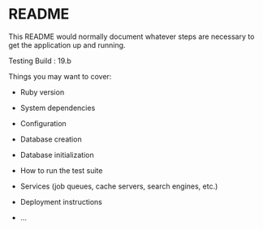# README

This README would normally document whatever steps are necessary to get the
application up and running.

Testing Build : 19.b

Things you may want to cover:

* Ruby version

* System dependencies

* Configuration

* Database creation

* Database initialization

* How to run the test suite

* Services (job queues, cache servers, search engines, etc.)

* Deployment instructions

* ...
